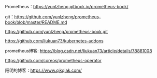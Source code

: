  Prometheus：https://yunlzheng.gitbook.io/prometheus-book/

 git：https://github.com/yunlzheng/prometheus-book/blob/master/README.md

https://github.com/yunlzheng/prometheus-book.git

https://github.com/liukuan73/kubernetes-addons

prometheus博客:  https://blog.csdn.net/liukuan73/article/details/78881008

https://github.com/coreos/prometheus-operator

阳明的博客：https://www.qikqiak.com/